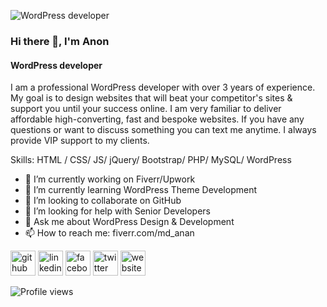 ![WordPress developer](https://media-exp1.licdn.com/dms/image/C5616AQFjrcjoUSaKyw/profile-displaybackgroundimage-shrink_350_1400/0/1661941430746?e=1671667200&v=beta&t=3nv6cDP3gmb28FisOZV3nDUxnto3ABc1kUQqn1NTtfQ)

### Hi there 👋, I'm Anon
#### WordPress developer

I am a professional WordPress developer with over 3 years of experience. My goal is to design websites that will beat your competitor's sites & support you until your success online. I am very familiar to deliver affordable high-converting, fast and bespoke websites. If you have any questions or want to discuss something you can text me anytime. I always provide VIP support to my clients.

Skills: HTML / CSS/ JS/ jQuery/ Bootstrap/ PHP/ MySQL/ WordPress

- 🔭 I’m currently working on Fiverr/Upwork 
- 🌱 I’m currently learning WordPress Theme Development 
- 👯 I’m looking to collaborate on GitHub 
- 🤔 I’m looking for help with Senior Developers 
- 💬 Ask me about WordPress Design & Development 
- 📫 How to reach me: fiverr.com/md_anan 


[<img src='https://cdn.jsdelivr.net/npm/simple-icons@3.0.1/icons/github.svg' alt='github' height='40'>](https://github.com/Md-Anan)  [<img src='https://cdn.jsdelivr.net/npm/simple-icons@3.0.1/icons/linkedin.svg' alt='linkedin' height='40'>](https://www.linkedin.com/in/md-anan/)  [<img src='https://cdn.jsdelivr.net/npm/simple-icons@3.0.1/icons/facebook.svg' alt='facebook' height='40'>](https://www.facebook.com/anonnaim)  [<img src='https://cdn.jsdelivr.net/npm/simple-icons@3.0.1/icons/twitter.svg' alt='twitter' height='40'>](https://twitter.com/@md_anan96)  [<img src='https://cdn.jsdelivr.net/npm/simple-icons@3.0.1/icons/icloud.svg' alt='website' height='40'>](https://mdanan.com/)  

![Profile views](https://gpvc.arturio.dev/Md-Anan)  
